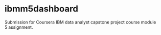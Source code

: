 # ibmm5dashboard
Submission for Coursera IBM data analyst capstone project course module 5 assignment.
